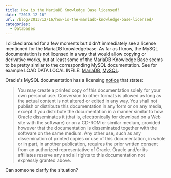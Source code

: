 ```yaml
---
title: How is the MariaDB Knowledge Base licensed?
date: "2013-12-16"
url: /blog/2013/12/16/how-is-the-mariadb-knowledge-base-licensed/
categories:
  - Databases
---
```

I clicked around for a few moments but didn't immediately see a license mentioned for the MariaDB knowledgebase. As far as I know, the MySQL documentation is not licensed in a way that would allow copying or derivative works, but at least some of the MariaDB Knowledge Base seems to be pretty similar to the corresponding MySQL documentation. See for example LOAD DATA LOCAL INFILE: [MariaDB](https://mariadb.com/kb/en/load-data-infile/), [MySQL](http://dev.mysql.com/doc/refman/5.0/en/load-data.html). 

Oracle's MySQL documentation has a licensing [notice](http://dev.mysql.com/doc/refman/5.0/en/preface.html#legalnotice) that states: 

> You may create a printed copy of this documentation solely for your own personal use. Conversion to other formats is allowed as long as the actual content is not altered or edited in any way. You shall not publish or distribute this documentation in any form or on any media, except if you distribute the documentation in a manner similar to how Oracle disseminates it (that is, electronically for download on a Web site with the software) or on a CD-ROM or similar medium, provided however that the documentation is disseminated together with the software on the same medium. Any other use, such as any dissemination of printed copies or use of this documentation, in whole or in part, in another publication, requires the prior written consent from an authorized representative of Oracle. Oracle and/or its affiliates reserve any and all rights to this documentation not expressly granted above.

Can someone clarify the situation?


